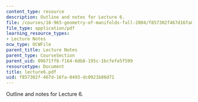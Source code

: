 ```yaml
---
content_type: resource
description: Outline and notes for Lecture 6.
file: /courses/18-965-geometry-of-manifolds-fall-2004/f857302f467d16fa8493dc0921b86d71_lecture6.pdf
file_type: application/pdf
learning_resource_types:
- Lecture Notes
ocw_type: OCWFile
parent_title: Lecture Notes
parent_type: CourseSection
parent_uid: 09671ff8-f164-6db8-195c-1bcfefe5f599
resourcetype: Document
title: lecture6.pdf
uid: f857302f-467d-16fa-8493-dc0921b86d71
---
```

Outline and notes for Lecture 6.

